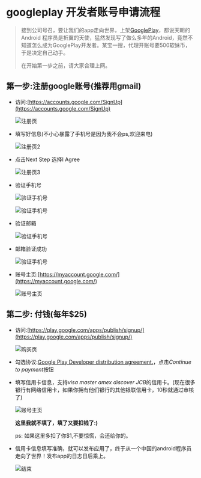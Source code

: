 # googleplay 开发者账号申请流程

<!--## 账号注册

1. 信用卡标示:*visa* *master* *amex* *discover* *JCB*
2. 信用卡卡号、到期日期、cvc安全代码
3. 香港地址(如果账单地址与住址不同或虚拟香港的地址，建议选择大学、银行的机构的地址) 
> ted.yuan@wojiawang.com.cn
> Wojia@2015
-->
> 接到公司号召，要让我们的app走向世界，上架[GooglePlay](https://play.google.com/store)，都说天朝的Android 程序员是折翼的天使，猛然发现写了做么多年的Android，竟然不知道怎么成为GooglePlay开发者。某宝一搜，代理开账号要500软妹币，于是决定自己动手。
> 
> 在开始第一步之前，请大家合理上网。


## 第一步:注册google账号(推荐用gmail)
 
* 访问:[https://accounts.google.com/SignUp](https://accounts.google.com/SignUp)

	![注册页](https://raw.githubusercontent.com/tedyuen/mdmark/master/images/googleaccount/step1-1.png)

* 填写好信息(不小心暴露了手机号是因为我不会ps,欢迎来电)
   
	![注册页2](https://raw.githubusercontent.com/tedyuen/mdmark/master/images/googleaccount/step1-2.png)

*	点击Next Step 选择I Agree

	![注册页3](https://raw.githubusercontent.com/tedyuen/mdmark/master/images/googleaccount/step1-3.png)

* 验证手机号

	![验证手机号](https://raw.githubusercontent.com/tedyuen/mdmark/master/images/googleaccount/step1-4.png)
   

	![验证手机号](https://raw.githubusercontent.com/tedyuen/mdmark/master/images/googleaccount/step1-5.png)
   
* 验证邮箱
   
   ![验证手机号](https://raw.githubusercontent.com/tedyuen/mdmark/master/images/googleaccount/step1-6.png)
   
* 邮箱验证成功 
   
   ![验证手机号](https://raw.githubusercontent.com/tedyuen/mdmark/master/images/googleaccount/step1-7.png)
   
* 账号主页:[https://myaccount.google.com/](https://myaccount.google.com/)

   ![账号主页](https://raw.githubusercontent.com/tedyuen/mdmark/master/images/googleaccount/step1-8.png)   
   
   
   
## 第二步: 付钱(每年$25)
* 访问:[https://play.google.com/apps/publish/signup/](https://play.google.com/apps/publish/signup/)
	
	![购买页](https://raw.githubusercontent.com/tedyuen/mdmark/master/images/googleaccount/step2-1.png)

   
* 勾选协议:[Google Play Developer distribution agreement.](https://play.google.com/about/developer-distribution-agreement.html)，点击*Continue to payment*按钮

* 填写信用卡信息，支持*visa* *master* *amex* *discover* *JCB*的信用卡。(现在很多银行有网络信用卡，如果你拥有他们银行的其他银联信用卡，10秒就通过审核了)

	![账号主页](https://raw.githubusercontent.com/tedyuen/mdmark/master/images/googleaccount/step2-2.png)
   
   **这里我就不填了，填了又要扣钱了:)**
   
   ps: 如果这里多扣了你$1,不要惊慌，会还给你的。
   
* 信用卡信息填写准确，就可以发布应用了，终于从一个中国的android程序员走向了世界！发布app的日志日后乘上。

   ![结束](https://raw.githubusercontent.com/tedyuen/mdmark/master/images/googleaccount/step2-3.png)



